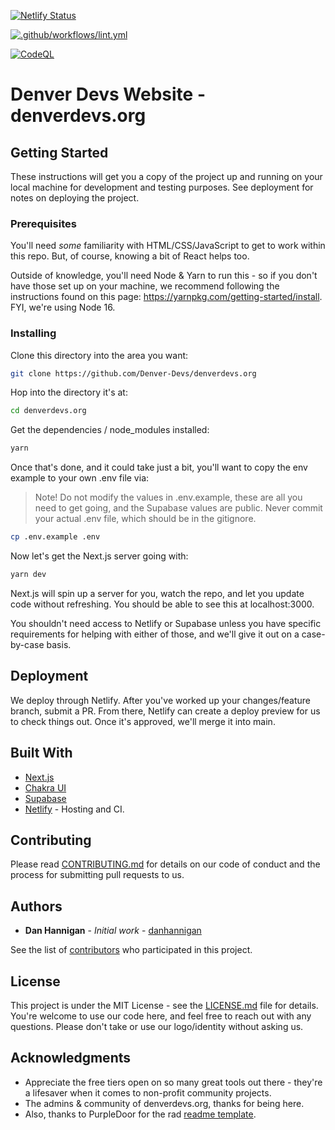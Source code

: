 [![Netlify Status](https://api.netlify.com/api/v1/badges/0bd79c4e-c5d1-42b4-a33e-2a5630389064/deploy-status)](https://app.netlify.com/sites/denver-devs/deploys)

[![.github/workflows/lint.yml](https://github.com/Denver-Devs/denverdevs.org/actions/workflows/lint.yml/badge.svg)](https://github.com/Denver-Devs/denverdevs.org/actions/workflows/lint.yml)

[![CodeQL](https://github.com/Denver-Devs/denverdevs.org/actions/workflows/codeql-analysis.yml/badge.svg)](https://github.com/Denver-Devs/denverdevs.org/actions/workflows/codeql-analysis.yml)

# Denver Devs Website - denverdevs.org

## Getting Started

These instructions will get you a copy of the project up and running on your local machine for development and testing purposes. See deployment for notes on deploying the project.

### Prerequisites

You'll need _some_ familiarity with HTML/CSS/JavaScript to get to work within this repo. But, of course, knowing a bit of React helps too.

Outside of knowledge, you'll need Node & Yarn to run this - so if you don't have those set up on your machine, we recommend following the instructions found on this page: <https://yarnpkg.com/getting-started/install>. FYI, we're using Node 16.

### Installing

Clone this directory into the area you want:

```bash
git clone https://github.com/Denver-Devs/denverdevs.org
```

Hop into the directory it's at:

```bash
cd denverdevs.org
```

Get the dependencies / node_modules installed:

```bash
yarn
```

Once that's done, and it could take just a bit, you'll want to copy the env example to your own
.env file via:

> Note! Do not modify the values in .env.example, these are all you need to get going, and the Supabase values are public. Never commit your actual .env file, which should be in the gitignore.

```bash
cp .env.example .env
```

Now let's get the Next.js server going with:

```bash
yarn dev
```

Next.js will spin up a server for you, watch the repo, and let you update code without refreshing. You should be able to see this at localhost:3000.

You shouldn't need access to Netlify or Supabase unless you have specific requirements for helping with either of those, and we'll give it out on a case-by-case basis.

## Deployment

We deploy through Netlify. After you've worked up your changes/feature branch, submit a PR. From there, Netlify can create a deploy preview for us to check things out. Once it's approved, we'll merge it into main.

## Built With

- [Next.js](http://nextjs.org)
- [Chakra UI](https://chakra-ui.com)
- [Supabase](http://supabase.com)
- [Netlify](http://netlify.com) - Hosting and CI.

## Contributing

Please read [CONTRIBUTING.md](CONTRIBUTING.md) for details on our code of conduct and the process for submitting pull requests to us.

## Authors

- **Dan Hannigan** - _Initial work_ - [danhannigan](https://github.com/danhannigan)

See the list of [contributors](https://github.com/denver-devs/denverdevs.org/contributors) who participated in this project.

## License

This project is under the MIT License - see the [LICENSE.md](LICENSE.md) file for details. You're welcome to use our code here, and feel free to reach out with any questions. Please don't take or use our logo/identity without asking us.

## Acknowledgments

- Appreciate the free tiers open on so many great tools out there - they're a lifesaver when it comes to non-profit community projects.
- The admins & community of denverdevs.org, thanks for being here.
- Also, thanks to PurpleDoor for the rad [readme template](https://gist.github.com/PurpleBooth/109311bb0361f32d87a2).

